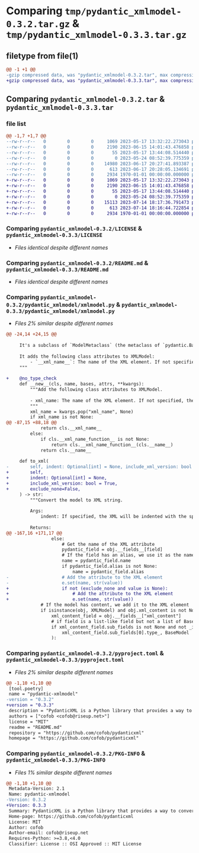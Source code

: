 # Comparing `tmp/pydantic_xmlmodel-0.3.2.tar.gz` & `tmp/pydantic_xmlmodel-0.3.3.tar.gz`

## filetype from file(1)

```diff
@@ -1 +1 @@
-gzip compressed data, was "pydantic_xmlmodel-0.3.2.tar", max compression
+gzip compressed data, was "pydantic_xmlmodel-0.3.3.tar", max compression
```

## Comparing `pydantic_xmlmodel-0.3.2.tar` & `pydantic_xmlmodel-0.3.3.tar`

### file list

```diff
@@ -1,7 +1,7 @@
--rw-r--r--   0        0        0     1069 2023-05-17 13:32:22.273043 pydantic_xmlmodel-0.3.2/LICENSE
--rw-r--r--   0        0        0     2190 2023-06-15 14:01:43.476858 pydantic_xmlmodel-0.3.2/README.md
--rw-r--r--   0        0        0       55 2023-05-17 13:44:08.514440 pydantic_xmlmodel-0.3.2/pydantic_xmlmodel/__init__.py
--rw-r--r--   0        0        0        0 2023-05-24 08:52:39.775359 pydantic_xmlmodel-0.3.2/pydantic_xmlmodel/py.typed
--rw-r--r--   0        0        0    14980 2023-06-17 20:27:41.893387 pydantic_xmlmodel-0.3.2/pydantic_xmlmodel/xmlmodel.py
--rw-r--r--   0        0        0      613 2023-06-17 20:28:05.134691 pydantic_xmlmodel-0.3.2/pyproject.toml
--rw-r--r--   0        0        0     2934 1970-01-01 00:00:00.000000 pydantic_xmlmodel-0.3.2/PKG-INFO
+-rw-r--r--   0        0        0     1069 2023-05-17 13:32:22.273043 pydantic_xmlmodel-0.3.3/LICENSE
+-rw-r--r--   0        0        0     2190 2023-06-15 14:01:43.476858 pydantic_xmlmodel-0.3.3/README.md
+-rw-r--r--   0        0        0       55 2023-05-17 13:44:08.514440 pydantic_xmlmodel-0.3.3/pydantic_xmlmodel/__init__.py
+-rw-r--r--   0        0        0        0 2023-05-24 08:52:39.775359 pydantic_xmlmodel-0.3.3/pydantic_xmlmodel/py.typed
+-rw-r--r--   0        0        0    15113 2023-07-14 18:17:36.791473 pydantic_xmlmodel-0.3.3/pydantic_xmlmodel/xmlmodel.py
+-rw-r--r--   0        0        0      613 2023-07-14 18:16:44.722854 pydantic_xmlmodel-0.3.3/pyproject.toml
+-rw-r--r--   0        0        0     2934 1970-01-01 00:00:00.000000 pydantic_xmlmodel-0.3.3/PKG-INFO
```

### Comparing `pydantic_xmlmodel-0.3.2/LICENSE` & `pydantic_xmlmodel-0.3.3/LICENSE`

 * *Files identical despite different names*

### Comparing `pydantic_xmlmodel-0.3.2/README.md` & `pydantic_xmlmodel-0.3.3/README.md`

 * *Files identical despite different names*

### Comparing `pydantic_xmlmodel-0.3.2/pydantic_xmlmodel/xmlmodel.py` & `pydantic_xmlmodel-0.3.3/pydantic_xmlmodel/xmlmodel.py`

 * *Files 2% similar despite different names*

```diff
@@ -24,14 +24,15 @@
 
     It's a subclass of `ModelMetaclass` (the metaclass of `pydantic.BaseModel`).
 
     It adds the following class attributes to XMLModel:
         - `__xml_name__`: The name of the XML element. If not specified, the name of the class is used.
     """
 
+    @no_type_check
     def __new__(cls, name, bases, attrs, **kwargs):
         """Add the following class attributes to XMLModel.
 
         - xml_name: The name of the XML element. If not specified, the name of the class is used.
         """
         xml_name = kwargs.pop("xml_name", None)
         if xml_name is not None:
@@ -87,15 +88,18 @@
             return cls.__xml_name__
         else:
             if cls.__xml_name_function__ is not None:
                 return cls.__xml_name_function__(cls.__name__)
             return cls.__name__
 
     def to_xml(
-        self, indent: Optional[int] = None, include_xml_version: bool = True
+        self,
+        indent: Optional[int] = None,
+        include_xml_version: bool = True,
+        exclude_none=False,
     ) -> str:
         """Convert the model to XML string.
 
         Args:
             indent: If specified, the XML will be indented with the specified number of spaces.
 
         Returns:
@@ -167,16 +171,17 @@
                 else:
                     # Get the name of the XML attribute
                     pydantic_field = obj.__fields__[field]
                     # If the field has an alias, we use it as the name of the XML attribute
                     name = pydantic_field.name
                     if pydantic_field.alias is not None:
                         name = pydantic_field.alias
-                    # Add the attribute to the XML element
-                    e.set(name, str(value))
+                    if not (exclude_none and value is None):
+                        # Add the attribute to the XML element
+                        e.set(name, str(value))
             # If the model has content, we add it to the XML element
             if isinstance(obj, XMLModel) and obj.xml_content is not None:
                 xml_content_field = obj.__fields__["xml_content"]
                 # if field is a list-like field but not a list of BaseModel, we raise an error
                 if xml_content_field.sub_fields is not None and not _issubclass_safe(
                     xml_content_field.sub_fields[0].type_, BaseModel
                 ):
```

### Comparing `pydantic_xmlmodel-0.3.2/pyproject.toml` & `pydantic_xmlmodel-0.3.3/pyproject.toml`

 * *Files 2% similar despite different names*

```diff
@@ -1,10 +1,10 @@
 [tool.poetry]
 name = "pydantic-xmlmodel"
-version = "0.3.2"
+version = "0.3.3"
 description = "PydanticXML is a Python library that provides a way to convert Pydantic models to XML and vice versa."
 authors = ["cofob <cofob@riseup.net>"]
 license = "MIT"
 readme = "README.md"
 repository = "https://github.com/cofob/pydanticxml"
 homepage = "https://github.com/cofob/pydanticxml"
```

### Comparing `pydantic_xmlmodel-0.3.2/PKG-INFO` & `pydantic_xmlmodel-0.3.3/PKG-INFO`

 * *Files 1% similar despite different names*

```diff
@@ -1,10 +1,10 @@
 Metadata-Version: 2.1
 Name: pydantic-xmlmodel
-Version: 0.3.2
+Version: 0.3.3
 Summary: PydanticXML is a Python library that provides a way to convert Pydantic models to XML and vice versa.
 Home-page: https://github.com/cofob/pydanticxml
 License: MIT
 Author: cofob
 Author-email: cofob@riseup.net
 Requires-Python: >=3.8,<4.0
 Classifier: License :: OSI Approved :: MIT License
```

